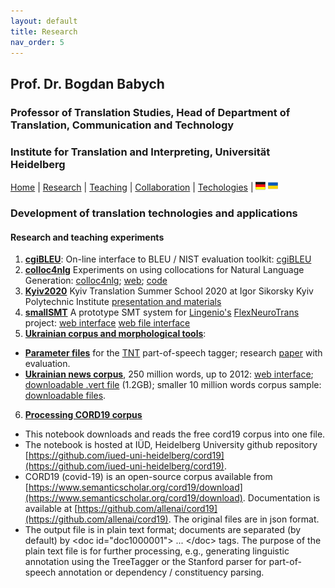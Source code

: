 ```yaml
---
layout: default
title: Research
nav_order: 5
---
```



## Prof. Dr. Bogdan Babych
### Professor of Translation Studies, Head of Department of Translation, Communication and Technology
### Institute for Translation and Interpreting, Universität Heidelberg

[Home](index.md) | [Research](research.md) | [Teaching](teaching.md) | [Collaboration](collaboration.md) | [Techologies](techlabs.md) | [![Image](de_l_flag.png)](/de_index.html) [![Image](uk_l_flag.png)](/uk_index.html)

### Development of translation technologies and applications

#### Research and teaching experiments

1. [**cgiBLEU**](http://corpus.leeds.ac.uk/corpuslabs/lab201801cgibleu/): On-line interface to BLEU / NIST evaluation toolkit: [cgiBLEU](http://corpus.leeds.ac.uk/corpuslabs/lab201801cgibleu/)
2. [**colloc4nlg**](http://corpus.leeds.ac.uk/corpuslabs/lab201810cnlg/colloc4nlg.html) Experiments on using collocations for Natural Language Generation: [colloc4nlg](https://github.com/bogdanbabych/colloc4nlg); [web](http://corpus.leeds.ac.uk/corpuslabs/lab201810cnlg/colloc4nlg.html); [code](http://corpus.leeds.ac.uk/corpuslabs/lab201810cnlg/?C=M;O=A)
3. [**Kyiv2020**](http://corpus.leeds.ac.uk/corpuslabs/lab2020Kyiv) Kyiv Translation Summer School 2020 at Igor Sikorsky Kyiv Polytechnic Institute [presentation and materials](http://corpus.leeds.ac.uk/corpuslabs/lab2020Kyiv/)
4. [**smallSMT**](http://corpus.leeds.ac.uk/lingenio/) A prototype SMT system for [Lingenio's](https://lingenio.de/en/) [FlexNeuroTrans](https://lingenio.de/en/research/projects/FlexNeuroTrans/) project: [web interface](http://corpus.leeds.ac.uk/lingenio/) [web file interface](http://corpus.leeds.ac.uk/lingenio/indexfile.html)
5. [**Ukrainian corpus and morphological tools**](http://corpus.leeds.ac.uk/svitlana/tnt/ua/):
- [**Parameter files**](http://corpus.leeds.ac.uk/svitlana/tnt/ua/) for the [TNT](http://www.coli.uni-saarland.de/~thorsten/tnt/) part-of-speech tagger; research [paper](http://eprints.whiterose.ac.uk/100896/3/BabychExperiencing%20the%20digital%20world.pdf) with evaluation.
- [**Ukrainian news corpus**](http://corpus.leeds.ac.uk/internet2.html), 250 million words, up to 2012: [web interface](http://corpus.leeds.ac.uk/internet2.html); [downloadable .vert file](http://corpus.leeds.ac.uk/corpuslabs/lab2020Kyiv/INTERNET-UA/) (1.2GB); smaller 10 million words corpus sample: [downloadable files](http://corpus.leeds.ac.uk/corpuslabs/lab2020Kyiv/INTERNET-UA10M/).
6. [**Processing CORD19 corpus**](https://colab.research.google.com/github/iued-uni-heidelberg/cord19/blob/main/cord19download2text.ipynb#scrollTo=apx9q6HAbXkM)
- This notebook downloads and reads the free cord19 corpus into one file.
- The notebook is hosted at IÜD, Heidelberg University github repository [https://github.com/iued-uni-heidelberg/cord19](https://github.com/iued-uni-heidelberg/cord19).
- CORD19 (covid-19) is an open-source corpus available from [https://www.semanticscholar.org/cord19/download](https://www.semanticscholar.org/cord19/download). Documentation is available at [https://github.com/allenai/cord19](https://github.com/allenai/cord19). The original files are in json format.
- The output file is in plain text format; documents are separated (by default) by \<doc id="doc1000001"> ... \</doc> tags. The purpose of the plain text file is for further processing, e.g., generating linguistic annotation using the TreeTagger or the Stanford parser for part-of-speech annotation or dependency / constituency parsing.
